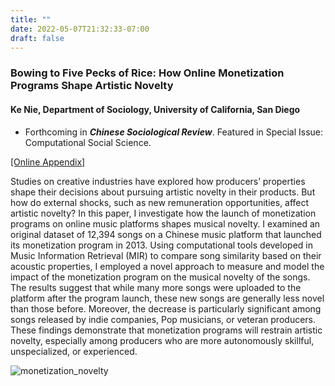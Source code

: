 ```yaml
---
title: ""
date: 2022-05-07T21:32:33-07:00
draft: false
---
```

### Bowing to Five Pecks of Rice: How Online Monetization Programs Shape Artistic Novelty

#### Ke Nie, Department of Sociology, University of California, San Diego

* Forthcoming in __*Chinese Sociological Review*__. Featured in Special Issue: Computational Social Science.

[[Online Appendix]](/files/Nie_MonetizationNovelty_Appendices.pdf)

Studies on creative industries have explored how producers’ properties shape their decisions about pursuing artistic novelty in their products. But how do external shocks, such as new remuneration opportunities, affect artistic novelty? In this paper, I investigate how the launch of monetization programs on online music platforms shapes musical novelty. I examined an original dataset of 12,394 songs on a Chinese music platform that launched its monetization program in 2013. Using computational tools developed in Music Information Retrieval (MIR) to compare song similarity based on their acoustic properties, I employed a novel approach to measure and model the impact of the monetization program on the musical novelty of the songs. The results suggest that while many more songs were uploaded to the platform after the program launch, these new songs are generally less novel than those before. Moreover, the decrease is particularly significant among songs released by indie companies, Pop musicians, or veteran producers. These findings demonstrate that monetization programs will restrain artistic novelty, especially among producers who are more autonomously skillful, unspecialized, or experienced. 

![monetization_novelty](/img/monetization_novelty.jpeg)